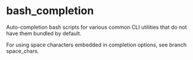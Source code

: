 # bash_completion

Auto-completion bash scripts for various common CLI utilities that do not have them bundled by default.

For using space characters embedded in completion options, see branch space_chars.
